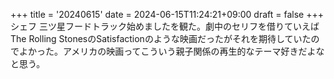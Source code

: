 +++
title = '20240615'
date = 2024-06-15T11:24:21+09:00
draft = false
+++
シェフ 三ツ星フードトラック始めましたを観た。劇中のセリフを借りていえばThe Rolling StonesのSatisfactionのような映画だったがそれを期待していたのでよかった。アメリカの映画ってこういう親子関係の再生的なテーマ好きだよなと思う。
